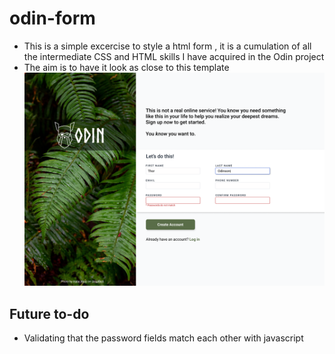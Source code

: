 # odin-form

- This is a simple excercise to style a html form , it is a cumulation of all the intermediate CSS and HTML skills I have acquired in the Odin project
- The aim is to have it look as close to this template
  ![alt text](sign-up-form.png)

## Future to-do

- Validating that the password fields match each other with javascript
